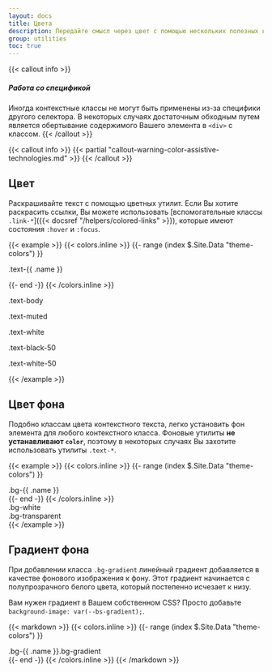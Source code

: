 ```yaml
---
layout: docs
title: Цвета
description: Передайте смысл через цвет с помощью нескольких полезных классов цвета. Также включает поддержку стилизации ссылок с помощью состояний наведения.
group: utilities
toc: true
---
```


{{< callout info >}}
##### Работа со спецификой

Иногда контекстные классы не могут быть применены из-за специфики другого селектора. В некоторых случаях достаточным обходным путем является обертывание содержимого Вашего элемента в `<div>` с классом.
{{< /callout >}}

{{< callout info >}}
{{< partial "callout-warning-color-assistive-technologies.md" >}}
{{< /callout >}}

## Цвет

Раскрашивайте текст с помощью цветных утилит. Если Вы хотите раскрасить ссылки, Вы можете использовать [вспомогательные классы `.link-*`]({{< docsref "/helpers/colored-links" >}}), которые имеют состояния `:hover` и `:focus`.

{{< example >}}
{{< colors.inline >}}
{{- range (index $.Site.Data "theme-colors") }}
<p class="text-{{ .name }}{{ with .contrast_color }} bg-{{ . }}{{ end }}">.text-{{ .name }}</p>
{{- end -}}
{{< /colors.inline >}}
<p class="text-body">.text-body</p>
<p class="text-muted">.text-muted</p>
<p class="text-white bg-dark">.text-white</p>
<p class="text-black-50">.text-black-50</p>
<p class="text-white-50 bg-dark">.text-white-50</p>
{{< /example >}}

## Цвет фона

Подобно классам цвета контекстного текста, легко установить фон элемента для любого контекстного класса. Фоновые утилиты **не устанавливают `color`**, поэтому в некоторых случаях Вы захотите использовать утилиты `.text-*`.

{{< example >}}
{{< colors.inline >}}
{{- range (index $.Site.Data "theme-colors") }}
<div class="p-3 mb-2 bg-{{ .name }}{{ if .contrast_color }} text-{{ .contrast_color }}{{ else }} text-white{{ end }}">.bg-{{ .name }}</div>
{{- end -}}
{{< /colors.inline >}}
<div class="p-3 mb-2 bg-white text-dark">.bg-white</div>
<div class="p-3 mb-2 bg-transparent text-dark">.bg-transparent</div>
{{< /example >}}

## Градиент фона

При добавлении класса `.bg-gradient` линейный градиент добавляется в качестве фонового изображения к фону. Этот градиент начинается с полупрозрачного белого цвета, который постепенно исчезает к низу.

Вам нужен градиент в Вашем собственном CSS? Просто добавьте `background-image: var(--bs-gradient);`.

{{< markdown >}}
{{< colors.inline >}}
{{- range (index $.Site.Data "theme-colors") }}
<div class="p-3 mb-2 bg-{{ .name }} bg-gradient{{ with .contrast_color }} text-{{ . }}{{ else }} text-white{{ end }}">.bg-{{ .name }}.bg-gradient</div>
{{- end -}}
{{< /colors.inline >}}
{{< /markdown >}}

